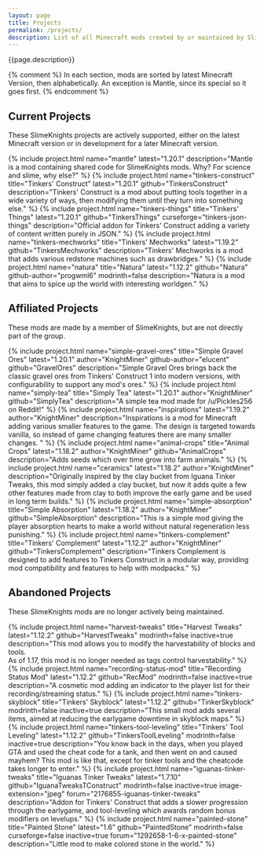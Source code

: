 ```yaml
---
layout: page
title: Projects
permalink: /projects/
description: List of all Minecraft mods created by or maintained by SlimeKnights, along with notable mods associated with a group member.
---
```


{{page.description}}

{% comment %}
In each section, mods are sorted by latest Minecraft Version, then alphabetically.
An exception is Mantle, since its special so it goes first.
{% endcomment %}

## Current Projects

These SlimeKnights projects are actively supported, either on the latest Minecraft version or in development for a later Minecraft version.

<div class="project-list">
    {% include project.html
      name="mantle" latest="1.20.1"
      description="Mantle is a mod containing shared code for SlimeKnights mods. Why? For science and slime, why else?"
    %}
    {% include project.html
      name="tinkers-construct" title="Tinkers' Construct" latest="1.20.1"
      github="TinkersConstruct"
      description="Tinkers' Construct is a mod about putting tools together in a wide variety of ways, then modifying them until they turn into something else."
    %}
    {% include project.html
      name="tinkers-things" title="Tinkers' Things" latest="1.20.1"
      github="TinkersThings" curseforge="tinkers-json-things"
      description="Official addon for Tinkers' Construct adding a variety of content written purely in JSON."
    %}
    {% include project.html
      name="tinkers-mechworks" title="Tinkers' Mechworks" latest="1.19.2"
      github="TinkersMechworks"
      description="Tinkers' Mechworks is a mod that adds various redstone machines such as drawbridges."
    %}
    {% include project.html
      name="natura" title="Natura" latest="1.12.2"
      github="Natura" github-author="progwml6" modrinth=false
      description="Natura is a mod that aims to spice up the world with interesting worldgen."
    %}
</div>

## Affiliated Projects

These mods are made by a member of SlimeKnights, but are not directly part of the group.

<div class="project-list">
    {% include project.html
      name="simple-gravel-ores" title="Simple Gravel Ores" latest="1.20.1"
      author="KnightMiner" github-author="elucent" github="GravelOres"
      description="Simple Gravel Ores brings back the classic gravel ores from Tinkers' Construct 1 into modern versions, with configurability to support any mod's ores."
    %}
    {% include project.html
      name="simply-tea" title="Simply Tea" latest="1.20.1"
      author="KnightMiner" github="SimplyTea"
      description="A simple tea mod made for /u/Pickles256 on Reddit!"
    %}
    {% include project.html
      name="inspirations" latest="1.19.2"
      author="KnightMiner"
      description="Inspirations is a mod for Minecraft adding various smaller features to the game. The design is targeted towards vanilla, so instead of game changing features there are many smaller changes. "
    %}
    {% include project.html
      name="animal-crops" title="Animal Crops" latest="1.18.2"
      author="KnightMiner" github="AnimalCrops"
      description="Adds seeds which over time grow into farm animals."
    %}
    {% include project.html
      name="ceramics" latest="1.18.2"
      author="KnightMiner"
      description="Originally inspired by the clay bucket from Iguana Tinker Tweaks, this mod simply added a clay bucket, but now it adds quite a few other features made from clay to both improve the early game and be used in long term builds."
    %}
    {% include project.html
      name="simple-absorption" title="Simple Absorption" latest="1.18.2"
      author="KnightMiner" github="SimpleAbsorption"
      description="This is a simple mod giving the player absorption hearts to make a world without natural regeneration less punishing."
    %}
    {% include project.html
      name="tinkers-complement" title="Tinkers' Complement" latest="1.12.2"
      author="KnightMiner" github="TinkersComplement"
      description="Tinkers Complement is designed to add features to Tinkers Construct in a modular way, providing mod compatibility and features to help with modpacks."
    %}
</div>


## Abandoned Projects

These SlimeKnights mods are no longer actively being maintained.

<div class="project-list">
    {% include project.html
      name="harvest-tweaks" title="Harvest Tweaks" latest="1.12.2"
      github="HarvestTweaks" modrinth=false inactive=true
      description="This mod allows you to modify the harvestability of blocks and tools.<br>As of 1.17, this mod is no longer needed as tags control harvestability."
    %}
    {% include project.html
      name="recording-status-mod" title="Recording Status Mod" latest="1.12.2"
      github="RecMod" modrinth=false inactive=true
      description="A cosmetic mod adding an indicator to the player list for their recording/streaming status."
    %}
    {% include project.html
      name="tinkers-skyblock" title="Tinkers' Skyblock" latest="1.12.2"
      github="TinkerSkyblock" modrinth=false inactive=true
      description="This small mod adds several items, aimed at reducing the earlygame downtime in skyblock maps."
    %}
    {% include project.html
      name="tinkers-tool-leveling" title="Tinkers' Tool Leveling" latest="1.12.2"
      github="TinkersToolLeveling" modrinth=false inactive=true
      description="You know back in the days, when you played GTA and used the cheat code for a tank, and then went on and caused mayhem? This mod is like that, except for tinker tools and the cheatcode takes longer to enter."
    %}
    {% include project.html
      name="iguanas-tinker-tweaks" title="Iguanas Tinker Tweaks" latest="1.7.10"
      github="IguanaTweaksTConstruct" modrinth=false inactive=true
      image-extension="jpeg"
      forum="2176855-iguanas-tinker-tweaks"
      description="Addon for Tinkers' Construct that adds a slower progression through the earlygame, and tool-leveling which awards random bonus modifiers on levelups."
    %}
    {% include project.html
      name="painted-stone" title="Painted Stone" latest="1.6"
      github="PaintedStone" modrinth=false curseforge=false inactive=true
      forum="1292658-1-6-x-painted-stone"
      description="Little mod to make colored stone in the world."
    %}
</div>